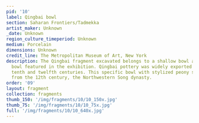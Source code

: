 ```yaml
---
pid: '10'
label: Qingbai bowl
section: Saharan Frontiers/Tadmekka
artist_maker: Unknown
_date: Unknown
region_culture_timeperiod: Unknown
medium: Porcelain
dimensions: Unknown
credit_line: The Metropolitan Museum of Art, New York
description: The Qingbai fragment excavated belongs to a shallow bowl alike this foliate
  bowl featured in the exhibition. Qingbai pottery was widely exported between the
  tenth and twelfth centuries. This specific bowl with stylized peony spray dates
  from the 12th century, the Northwestern Song dynasty.
order: '09'
layout: fragment
collection: fragments
thumb_150: '/img/fragments/10/10_150x.jpg'
thumb_75: '/img/fragments/10/10_75x.jpg'
full: '/img/fragments/10/10_640x.jpg'
---
```

